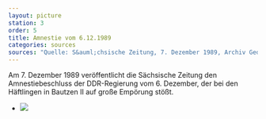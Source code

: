 ```yaml
---
layout: picture
station: 3
order: 5
title: Amnestie vom 6.12.1989
categories: sources
sources: "Quelle: S&auml;chsische Zeitung, 7. Dezember 1989, Archiv Gedenkst&auml;tte Bautzen"
---
```

Am 7. Dezember 1989 ver&ouml;ffentlicht die S&auml;chsische Zeitung den Amnestiebeschluss der DDR-Regierung vom 6. Dezember, der bei den H&auml;ftlingen in Bautzen II auf gro&szlig;e Emp&ouml;rung st&ouml;&szlig;t.

<ul class="carousel">
	<li><img src="{{ site.gallerypath }}/3_E_Haeftlingsstreik_Quelle_AmnestieBeschluss_Zeitung.jpg"></li>
</ul>
